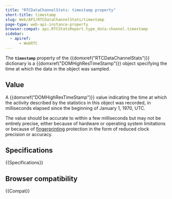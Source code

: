 ```yaml
---
title: "RTCDataChannelStats: timestamp property"
short-title: timestamp
slug: Web/API/RTCDataChannelStats/timestamp
page-type: web-api-instance-property
browser-compat: api.RTCStatsReport.type_data-channel.timestamp
sidebar:
  - apiref:
      - WebRTC
---
```


The **`timestamp`** property of the {{domxref("RTCDataChannelStats")}} dictionary is a {{domxref("DOMHighResTimeStamp")}} object specifying the time at which the data in the object was sampled.

## Value

A {{domxref("DOMHighResTimeStamp")}} value indicating the time at which the activity described by the statistics in this object was recorded, in milliseconds elapsed since the beginning of January 1, 1970, UTC.

The value should be accurate to within a few milliseconds but may not be entirely precise, either because of hardware or operating system limitations or because of [fingerprinting](/en-US/docs/Glossary/Fingerprinting) protection in the form of reduced clock precision or accuracy.

## Specifications

{{Specifications}}

## Browser compatibility

{{Compat}}
